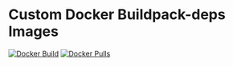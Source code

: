 # Custom Docker Buildpack-deps Images
[![Docker Build](https://img.shields.io/docker/automated/eleidan/buildpack-deps.svg?style=flat-square)](https://hub.docker.com/r/eleidan/buildpack-deps/)
[![Docker Pulls](https://img.shields.io/docker/pulls/eleidan/buildpack-deps.svg?style=flat-square)](https://hub.docker.com/r/eleidan/buildpack-deps/)
